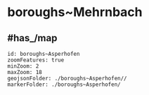 # boroughs~Mehrnbach


## #has_/map  



```leaflet
id: boroughs~Asperhofen
zoomFeatures: true 
minZoom: 2 
maxZoom: 18
geojsonFolder: ./boroughs~Asperhofen//
markerFolder: ./boroughs~Asperhofen/
```

